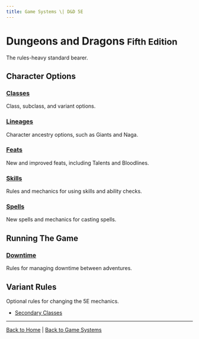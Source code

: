 ```yaml
---
title: Game Systems \| D&D 5E
---
```


# Dungeons and Dragons <small>Fifth Edition</small>

The rules-heavy standard bearer.

## Character Options

### [Classes]({{site.baseurl}}/systems/5e/classes)

Class, subclass, and variant options.

### [Lineages]({{site.baseurl}}/systems/5e/lineages)

Character ancestry options, such as Giants and Naga.

### [Feats]({{site.baseurl}}/systems/5e/feats)

New and improved feats, including Talents and Bloodlines.

### [Skills]({{site.baseurl}}/systems/5e/skills)

Rules and mechanics for using skills and ability checks.

### [Spells]({{site.baseurl}}/systems/5e/spells)

New spells and mechanics for casting spells.

## Running The Game

### [Downtime]({{site.baseurl}}/systems/5e/downtime)

Rules for managing downtime between adventures.

## Variant Rules

Optional rules for changing the 5E mechanics.

- [Secondary Classes]({{site.baseurl}}/systems/5e/variants/secondary-classes)

---

[Back to Home]({{site.baseurl}}/)
|
[Back to Game Systems]({{site.baseurl}}/systems)
